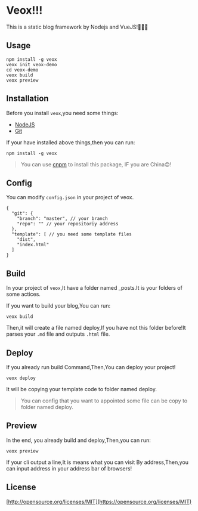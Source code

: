 # Veox!!!

This is a static blog framework by Nodejs and VueJS!🚀🚀🚀

## Usage

```
npm install -g veox
veox init veox-demo
cd veox-demo
veox build
veox preview
```

## Installation

Before you install `veox`,you need some things:

 - [NodeJS](https://nodejs.org/en/)
 - [Git](https://git-scm.com/downloads)
 
If your have installed above things,then you can run:

```
npm install -g veox
```

> You can use [cnpm](https://npm.taobao.org/) to install this package, IF you are China😊!

## Config

You can modify `config.json` in your project of veox.

```
{
  "git": {
    "branch": "master", // your branch
    "repo": "" // your repositoriy address
  },
  "template": [ // you need some template files
    "dist",
    "index.html"
  ]
}
```

## Build

In your project of `veox`,It have a folder named _posts.It is your folders of some actices.

If you want to build your blog,You can run:

```
veox build
```

Then,it will create a file named deploy,If you have not this folder before!It parses your `.md` file and outputs `.html` file.

## Deploy

If you already run build Command,Then,You can deploy your project!

```
veox deploy
```

It will be copying your template code to folder named deploy.

> You can config that you want to appointed some file can be copy to folder named deploy.

## Preview

In the end, you already build and deploy,Then,you can run:

```
veox preview
```

If your cli output a line,It is means what you can visit By address,Then,you can input address in your address bar of browsers!

## License

[http://opensource.org/licenses/MIT](https://opensource.org/licenses/MIT)